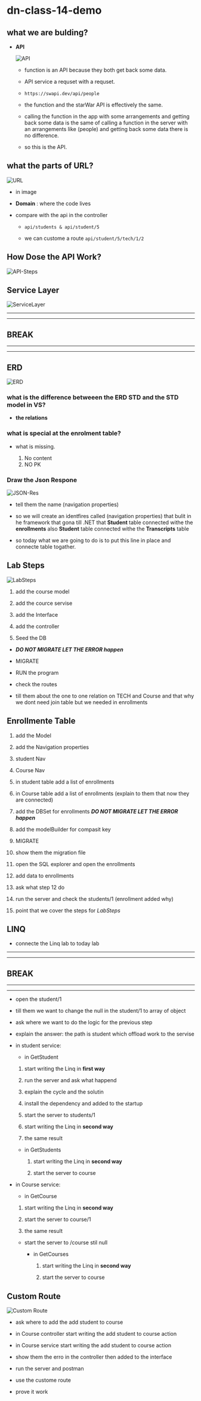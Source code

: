 # dn-class-14-demo

## what we are bulding?

- **API**
  
  ![API](API.png)
  - function is an API because they both get back some data.  

  - API service a requset with a requset.

  - ```https://swapi.dev/api/people```

  - the function and the starWar API is effectively the same.

  - calling the function in the app with some arrangements and getting back some data is the same of calling a function in the server with an arrangements like (people) and getting back some data there is no difference.
  - so this is the API.

## what the parts of URL?

  ![URL](URL.png)

- in image

- **Domain** : where the code lives

- compare with the api in the controller

  - ```api/students & api/student/5```

  - we can custome a route ```api/student/5/tech/1/2```

## How Dose the API Work?

![API-Steps](API-Steps.png)

## Service Layer

![ServiceLayer](ServiceLayer.png)

----------------------
-----------------------

## BREAK

---------------------------------------
---------------------------

## ERD

![ERD](ERD.png)

### what is the difference betweeen the ERD STD and the STD model in VS?

- **the relations**

### what is special at the enrolment table?

- what is missing.

  1. No content
  2. NO PK

### Draw the Json Respone

![JSON-Res](JSON-Res.png)

- tell them the name (navigation properties)

- so we will create an identfires called (navigation properties) that bulit in he framework that gona till .NET that **Student** table connected withe the **enrollments** also **Student** table connected withe the **Transcripts** table

- so today what we are going to do is to put this line in place and connecte table togather.

## Lab Steps

![LabSteps](LabSteps.png)

1. add the course model
2. add the cource servise
3. add the Interface
4. add the controller

5. Seed the DB

- ***DO NOT MIGRATE LET THE ERROR happen***
- MIGRATE
- RUN the program

- check the routes

- till them about the one to one  relation on TECH and Course and that why we dont need join table but we needed in enrollments

## Enrollmente Table

 1. add the Model
 2. add the Navigation properties  
 3. student Nav
 4. Course Nav
 5. in student table add a list of enrollments
 6. in Course table add a list of enrollments (explain to them that now they are connected)
 7. add the DBSet for enrollments  ***DO NOT MIGRATE LET THE ERROR happen***
 8. add the modelBuilder for compasit key
 9. MIGRATE
 10. show them the migration file
 11. open the SQL explorer and open the enrollments
 12. add data to enrollments
 13. ask what step 12 do
 14. run the server and check the students/1 (enrollment added why)

 15. point that we cover the steps for *LabSteps*

## LINQ

- connecte the Linq lab to today lab

----------------------
-----------------------

## BREAK

---------------------------------------
---------------------------

- open the student/1

- till them we want to change the null in the student/1 to array of object

- ask where we want to do the logic for the previous step

- explain the answer: the path is student which offload work to the servise

- in student service:

  - in GetStudent  

  1. start writing the Linq in **first way**

  2. run the server and ask what happend

  3. explain the cycle and the solutin

  4. install the dependency and added to the startup

  5. start the server to students/1
  
  6. start writing the Linq in **second way**

  7. the same result

  - in GetStudents  
  
    1. start writing the Linq in **second way**

    2. start the server to course

- in Course service:

  - in GetCourse

  1. start writing the Linq in **second way**

  2. start the server to course/1
  
  3. the same result

  - start the server to /course stil null

    - in GetCourses

      1. start writing the Linq in **second way**

      2. start the server to course

## Custom Route

![Custom Route](CustomRoute.png)

- ask where to add the add student to course

- in Course controller start writing the add student to course action

- in Course service start writing the add student to course action

- show them the erro in the controller then added to the interface

- run the server and postman

- use the custome route

- prove it work
